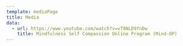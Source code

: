 ```yaml
---
template: mediaPage
title: Media
data:
  - url: https://www.youtube.com/watch?v=vT8NLD9fnDw
    title: Mindfulness Self Compassion Online Program (Mind-OP)
---
```

